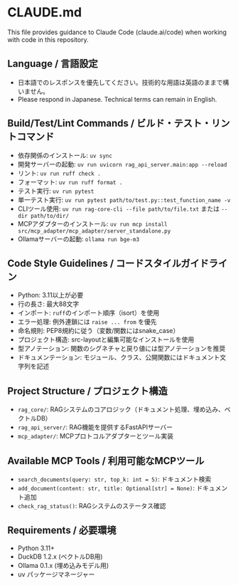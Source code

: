 # CLAUDE.md

This file provides guidance to Claude Code (claude.ai/code) when working with code in this repository.

## Language / 言語設定
- 日本語でのレスポンスを優先してください。技術的な用語は英語のままで構いません。
- Please respond in Japanese. Technical terms can remain in English.

## Build/Test/Lint Commands / ビルド・テスト・リントコマンド
- 依存関係のインストール: `uv sync`
- 開発サーバーの起動: `uv run uvicorn rag_api_server.main:app --reload`
- リント: `uv run ruff check .`
- フォーマット: `uv run ruff format .`
- テスト実行: `uv run pytest`
- 単一テスト実行: `uv run pytest path/to/test.py::test_function_name -v`
- CLIツール使用: `uv run rag-core-cli --file path/to/file.txt` または `--dir path/to/dir/`
- MCPアダプターのインストール: `uv run mcp install src/mcp_adapter/mcp_adapter/server_standalone.py`
- Ollamaサーバーの起動: `ollama run bge-m3`

## Code Style Guidelines / コードスタイルガイドライン
- Python: 3.11以上が必要
- 行の長さ: 最大88文字
- インポート: `ruff`のインポート順序（isort）を使用
- エラー処理: 例外連鎖には `raise ... from` を優先
- 命名規則: PEP8規約に従う（変数/関数にはsnake_case）
- プロジェクト構造: src-layoutと編集可能なインストールを使用
- 型アノテーション: 関数のシグネチャと戻り値には型アノテーションを推奨
- ドキュメンテーション: モジュール、クラス、公開関数にはドキュメント文字列を記述

## Project Structure / プロジェクト構造
- `rag_core/`: RAGシステムのコアロジック（ドキュメント処理、埋め込み、ベクトルDB）
- `rag_api_server/`: RAG機能を提供するFastAPIサーバー
- `mcp_adapter/`: MCPプロトコルアダプターとツール実装

## Available MCP Tools / 利用可能なMCPツール
- `search_documents(query: str, top_k: int = 5)`: ドキュメント検索
- `add_document(content: str, title: Optional[str] = None)`: ドキュメント追加
- `check_rag_status()`: RAGシステムのステータス確認

## Requirements / 必要環境
- Python 3.11+
- DuckDB 1.2.x (ベクトルDB用)
- Ollama 0.1.x (埋め込みモデル用)
- uv パッケージマネージャー